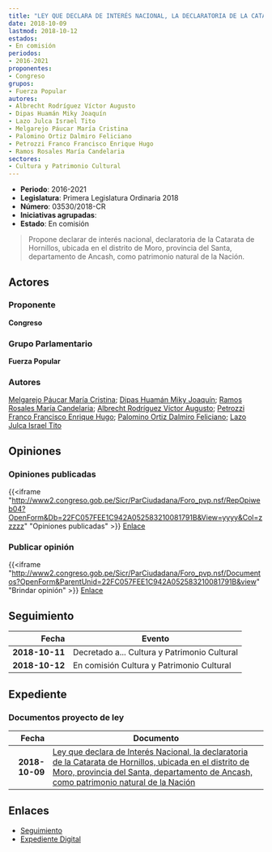 ```yaml
---
title: "LEY QUE DECLARA DE INTERÉS NACIONAL, LA DECLARATORIA DE LA CATARATA DE HORNILLOS, UBICADA EN EL DISTRITO DE MORO, PROVINCIA DEL SANTA, DEPARTAMENTO DE ANCASH, COMO PATRIMONIO NATURAL DE LA NACIÓN"
date: 2018-10-09
lastmod: 2018-10-12
estados:
- En comisión
periodos:
- 2016-2021
proponentes:
- Congreso
grupos:
- Fuerza Popular
autores:
- Albrecht Rodríguez Víctor Augusto
- Dipas Huamán Miky Joaquín
- Lazo Julca Israel Tito
- Melgarejo Páucar María Cristina
- Palomino Ortiz Dalmiro Feliciano
- Petrozzi Franco Francisco Enrique Hugo
- Ramos Rosales María Candelaria
sectores:
- Cultura y Patrimonio Cultural
---
```

- **Periodo**: 2016-2021
- **Legislatura**: Primera Legislatura Ordinaria 2018
- **Número**: 03530/2018-CR
- **Iniciativas agrupadas**: 
- **Estado**: En comisión

> Propone declarar de interés nacional, declaratoria de la Catarata de Hornillos, ubicada en el distrito de Moro, provincia del Santa, departamento de Ancash, como patrimonio natural de la Nación.


## Actores

### Proponente

**Congreso**

### Grupo Parlamentario

**Fuerza Popular**

### Autores

[Melgarejo Páucar María Cristina](mailto:mailto:mmelgarejo@congreso.gob.pe); [Dipas Huamán Miky Joaquín](mailto:mailto:mdipas@congreso.gob.pe); [Ramos Rosales María Candelaria](mailto:mailto:mramosr@congreso.gob.pe); [Albrecht Rodríguez Víctor Augusto](mailto:mailto:valbrecht@congreso.gob.pe); [Petrozzi Franco Francisco Enrique Hugo](mailto:mailto:fpetrozzi@congreso.gob.pe); [Palomino Ortiz Dalmiro Feliciano](mailto:mailto:dfpalomino@congreso.gob.pe); [Lazo Julca Israel Tito](mailto:mailto:ilazo@congreso.gob.pe)

## Opiniones

### Opiniones publicadas

{{<iframe "http://www2.congreso.gob.pe/Sicr/ParCiudadana/Foro_pvp.nsf/RepOpiweb04?OpenForm&Db=22FC057FEE1C942A052583210081791B&View=yyyy&Col=zzzzz" "Opiniones publicadas" >}}
[Enlace](http://www2.congreso.gob.pe/Sicr/ParCiudadana/Foro_pvp.nsf/RepOpiweb04?OpenForm&Db=22FC057FEE1C942A052583210081791B&View=yyyy&Col=zzzzz)

### Publicar opinión

{{<iframe "http://www2.congreso.gob.pe/Sicr/ParCiudadana/Foro_pvp.nsf/Documentos?OpenForm&ParentUnid=22FC057FEE1C942A052583210081791B&view" "Brindar opinión" >}}
[Enlace](http://www2.congreso.gob.pe/Sicr/ParCiudadana/Foro_pvp.nsf/Documentos?OpenForm&ParentUnid=22FC057FEE1C942A052583210081791B&view)


## Seguimiento

| Fecha | Evento |
|------:|--------|
| **2018-10-11** | Decretado a... Cultura y Patrimonio Cultural |
| **2018-10-12** | En comisión Cultura y Patrimonio Cultural |

## Expediente

### Documentos proyecto de ley

| Fecha | Documento |
|------:|-----------|
| **2018-10-09** | [Ley que declara de Interés Nacional, la declaratoria de la Catarata de Hornillos, ubicada en el distrito de Moro, provincia del Santa, departamento de Ancash, como patrimonio natural de la Nación](http://www.leyes.congreso.gob.pe/Documentos/2016_2021/Proyectos_de_Ley_y_de_Resoluciones_Legislativas/PL0353020181009.PDF) |

## Enlaces

- [Seguimiento](http://www2.congreso.gob.pe/Sicr/TraDocEstProc/CLProLey2016.nsf/f7fff46988ca05b1052578e100829cc7/6a763e4a767fc4c305258321007dc2bf?OpenDocument)
- [Expediente Digital](http://www2.congreso.gob.pe/Sicr/TraDocEstProc/Expvirt_2011.nsf/visbusqptramdoc1621/03530?opendocument)

